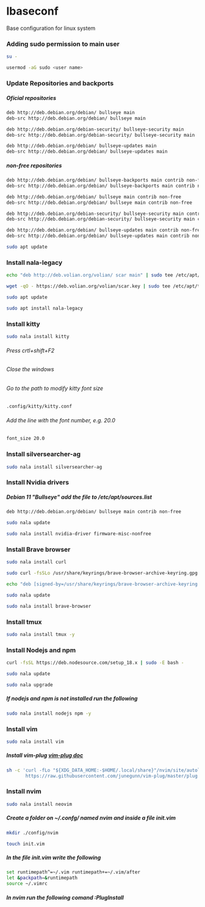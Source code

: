 # lbaseconf
Base configuration for linux system

### Adding sudo permission to main user

```sh
su -
```

```sh
usermod -aG sudo <user name>
```

### Update Repositories and backports
##### Oficial repositories
```sh
deb http://deb.debian.org/debian/ bullseye main 
deb-src http://deb.debian.org/debian/ bullseye main 

deb http://deb.debian.org/debian-security/ bullseye-security main 
deb-src http://deb.debian.org/debian-security/ bullseye-security main 

deb http://deb.debian.org/debian/ bullseye-updates main 
deb-src http://deb.debian.org/debian/ bullseye-updates main 
```
##### non-free repositories
```sh
deb http://deb.debian.org/debian/ bullseye-backports main contrib non-free 
deb-src http://deb.debian.org/debian/ bullseye-backports main contrib non-free 

deb http://deb.debian.org/debian/ bullseye main contrib non-free 
deb-src http://deb.debian.org/debian/ bullseye main contrib non-free 

deb http://deb.debian.org/debian-security/ bullseye-security main contrib non-free 
deb-src http://deb.debian.org/debian-security/ bullseye-security main contrib non-free 

deb http://deb.debian.org/debian/ bullseye-updates main contrib non-free 
deb-src http://deb.debian.org/debian/ bullseye-updates main contrib non-free
```
```sh
sudo apt update
```

### Install nala-legacy
```sh
echo "deb http://deb.volian.org/volian/ scar main" | sudo tee /etc/apt/sources.list.d/volian-archive-scar-unstable.list
```
```sh
wget -qO - https://deb.volian.org/volian/scar.key | sudo tee /etc/apt/trusted.gpg.d/volian-archive-scar-unstable.gpg > /dev/null
```
```sh
sudo apt update
```
```sh
sudo apt install nala-legacy
```

### Install kitty
```sh
sudo nala install kitty
```
###### Press crtl+shift+F2
###### Close the windows
###### Go to the path to modify kitty font size 
```sh
.config/kitty/kitty.conf
```
###### Add the line with the font number, e.g. 20.0
```sh
font_size 20.0
```

### Install silversearcher-ag
```sh
sudo nala install silversearcher-ag
```

### Install Nvidia drivers
##### Debian 11 "Bullseye" add the file to /etc/apt/sources.list
```sh
deb http://deb.debian.org/debian/ bullseye main contrib non-free
```
```sh
sudo nala update
```
```sh
sudo nala install nvidia-driver firmware-misc-nonfree
```

### Install Brave browser

```sh
sudo nala install curl
```
```sh
sudo curl -fsSLo /usr/share/keyrings/brave-browser-archive-keyring.gpg https://brave-browser-apt-release.s3.brave.com/brave-browser-archive-keyring.gpg
```
```sh
echo "deb [signed-by=/usr/share/keyrings/brave-browser-archive-keyring.gpg arch=amd64] https://brave-browser-apt-release.s3.brave.com/ stable main"|sudo tee /etc/apt/sources.list.d/brave-browser-release.list
```
```sh
sudo nala update
```
```sh
sudo nala install brave-browser
```

### Install tmux
```sh
sudo nala install tmux -y
```

### Install Nodejs and npm
```sh
curl -fsSL https://deb.nodesource.com/setup_18.x | sudo -E bash -
```
```sh
sudo nala update
```
```sh
sudo nala upgrade
```

##### If nodejs and npm is not installed run the following
```sh
sudo nala install nodejs npm -y
```

### Install vim
```sh
sudo nala install vim
```
##### Install vim-plug [vim-plug doc](https://github.com/junegunn/vim-plug)
```sh
sh -c 'curl -fLo "${XDG_DATA_HOME:-$HOME/.local/share}"/nvim/site/autoload/plug.vim --create-dirs \
       https://raw.githubusercontent.com/junegunn/vim-plug/master/plug.vim'
```

### Install nvim
```sh
sudo nala install neovim
```
##### Create a folder on ~/.confg/ named nvim and inside a file init.vim
```sh
mkdir ./config/nvim
```
```sh
touch init.vim
```
##### In the file init.vim write the following
```sh
set runtimepath^=~/.vim runtimepath+=~/.vim/after
let &packpath=&runtimepath
source ~/.vimrc
```
##### In nvim run the following comand :PlugInstall


